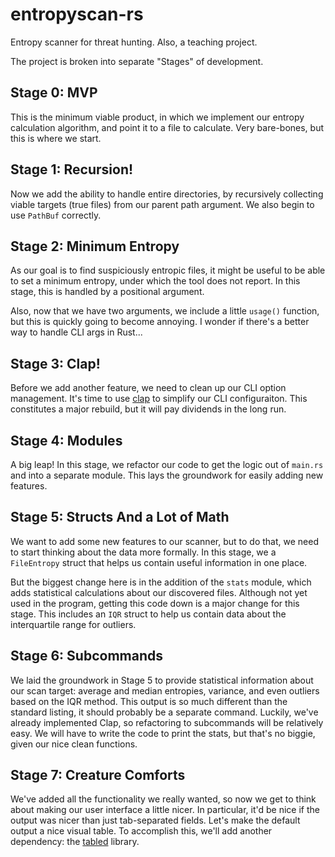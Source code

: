 # entropyscan-rs

Entropy scanner for threat hunting. Also, a teaching project.

The project is broken into separate "Stages" of development.

## Stage 0: MVP

This is the minimum viable product, in which we implement our entropy calculation algorithm, and point it to a file to calculate. Very bare-bones, but this is where we start.

## Stage 1: Recursion!

Now we add the ability to handle entire directories, by recursively collecting viable targets (true files) from our parent path argument. We also begin to use `PathBuf` correctly.

## Stage 2: Minimum Entropy

As our goal is to find suspiciously entropic files, it might be useful to be able to set a minimum entropy, under which the tool does not report. In this stage, this is handled by a positional argument.

Also, now that we have two arguments, we include a little `usage()` function, but this is quickly going to become annoying. I wonder if there's a better way to handle CLI args in Rust...

## Stage 3: Clap!

Before we add another feature, we need to clean up our CLI option management. It's time to use [clap](https://github.com/clap-rs/clap) to simplify our CLI configuraiton. This constitutes a major rebuild, but it will pay dividends in the long run.

## Stage 4: Modules

A big leap! In this stage, we refactor our code to get the logic out of `main.rs` and into a separate module. This lays the groundwork for easily adding new features.

## Stage 5: Structs And a Lot of Math

We want to add some new features to our scanner, but to do that, we need to start thinking about the data more formally. In this stage, we a `FileEntropy` struct that helps us contain useful information in one place.

But the biggest change here is in the addition of the `stats` module, which adds statistical calculations about our discovered files. Although not yet used in the program, getting this code down is a major change for this stage. This includes an `IQR` struct to help us contain data about the interquartile range for outliers.

## Stage 6: Subcommands

We laid the groundwork in Stage 5 to provide statistical information about our scan target: average and median entropies, variance, and even outliers based on the IQR method. This output is so much different than the standard listing, it should probably be a separate command. Luckily, we've already implemented Clap, so refactoring to subcommands will be relatively easy. We will have to write the code to print the stats, but that's no biggie, given our nice clean functions.

## Stage 7: Creature Comforts

We've added all the functionality we really wanted, so now we get to think about making our user interface a little nicer. In particular, it'd be nice if the output was nicer than just tab-separated fields. Let's make the default output a nice visual table. To accomplish this, we'll add another dependency: the [tabled](https://github.com/zhiburt/tabled) library.

